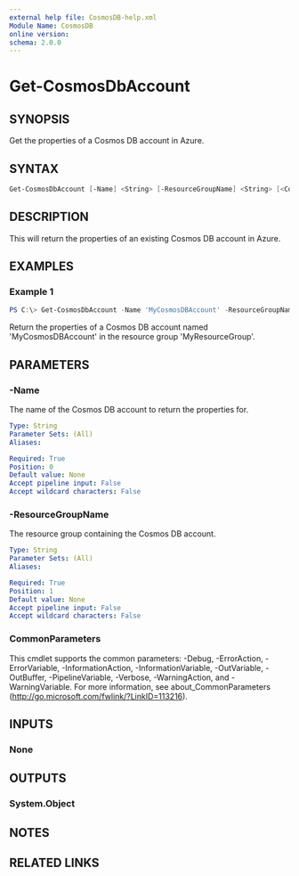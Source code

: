 ```yaml
---
external help file: CosmosDB-help.xml
Module Name: CosmosDB
online version:
schema: 2.0.0
---
```


# Get-CosmosDbAccount

## SYNOPSIS

Get the properties of a Cosmos DB account in Azure.

## SYNTAX

```powershell
Get-CosmosDbAccount [-Name] <String> [-ResourceGroupName] <String> [<CommonParameters>]
```

## DESCRIPTION

This will return the properties of an existing Cosmos DB
account in Azure.

## EXAMPLES

### Example 1

```powershell
PS C:\> Get-CosmosDbAccount -Name 'MyCosmosDBAccount' -ResourceGroupName 'MyResourceGroup'
```

Return the properties of a Cosmos DB account named 'MyCosmosDBAccount' in
the resource group 'MyResourceGroup'.

## PARAMETERS

### -Name

The name of the Cosmos DB account to return the properties for.

```yaml
Type: String
Parameter Sets: (All)
Aliases:

Required: True
Position: 0
Default value: None
Accept pipeline input: False
Accept wildcard characters: False
```

### -ResourceGroupName

The resource group containing the Cosmos DB account.

```yaml
Type: String
Parameter Sets: (All)
Aliases:

Required: True
Position: 1
Default value: None
Accept pipeline input: False
Accept wildcard characters: False
```

### CommonParameters

This cmdlet supports the common parameters: -Debug, -ErrorAction, -ErrorVariable, -InformationAction, -InformationVariable, -OutVariable, -OutBuffer, -PipelineVariable, -Verbose, -WarningAction, and -WarningVariable.
For more information, see about_CommonParameters (http://go.microsoft.com/fwlink/?LinkID=113216).

## INPUTS

### None


## OUTPUTS

### System.Object


## NOTES

## RELATED LINKS
